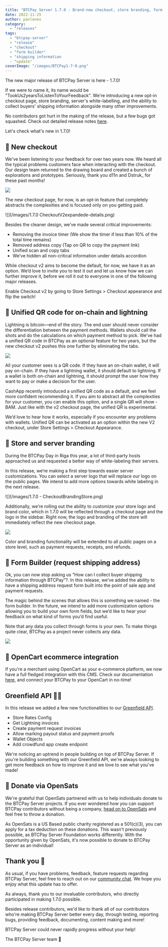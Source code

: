 ```yaml
---
title: "BTCPay Server 1.7.0 - Brand-new checkout, store branding, form builder (request shipping address)"
date: 2022-11-25
author: pavlenex
category:
  - "releases"
tags:
  - "btcpay-server"
  - "release"
  - "checkout"
  - "form builder"
  - "shipping information
  - "update"
coverImage: "/images/BTCPay1-7-0.png"
---
```

The new major release of BTCPay Server is here - 1.7.0!

If we were to name it, its name would be "TookUs2yearsToListenToYourFeedback". We're introducing a new opt-in checkout page, store branding, server's white-labelling, and the ability to collect buyers' shipping information alongside many other improvements.

No contributors got hurt in the making of the release, but a few bugs got squashed. Check out detailed release notes [here](https://github.com/btcpayserver/btcpayserver/releases/tag/v1.7.0).

Let's check what's new in 1.7.0!

## 🛒 New checkout

We've been listening to your feedback for over two years now. We heard all the typical problems customers face when interacting with the checkout. Our design team returned to the drawing board and created a bunch of explorations and prototypes. Seriously, thank you d11n and Dstruk_ for these past months!

![](/images/1.7.0-V2Checkout.png)

The new checkout page, for now, is an opt-in feature that completely abstracts the complexities and is focused only on you getting paid.

![](/images/1.7.0 CheckoutV2expandede-details.png)

Besides the cleaner design, we’ve made several critical improvements:
- Removing the invoice timer (We show the timer if less than 10% of the total time remains)
- Removed address copy (Tap on QR to copy the payment link)
- Unified scan and copy tabs
- We’ve hidden all non-critical information under details accordion

While checkout v2 aims to become the default, for now, we have it as an option. We’d love to invite you to test it out and let us know how we can further improve it, before we roll it out to everyone in one of the following major releases.

Enable Checkout v2 by going to Store Settings > Checkout appearance and flip the switch!

## 🧾 Unified QR code for on-chain and lightning

Lightning is bitcoin—end of the story. The end user should never consider the differentiation between the payment methods. Wallets should call the shots and do the calculations on which payment method to pick. We’ve had a unified QR code in BTCPay as an optional feature for two years, but the new checkout v2 pushes this one further by eliminating the tabs.

![](/images/1.7.0-UnifiedQRvsRerular.png)

All your customer sees is a QR code. If they have an on-chain wallet, it will pay on-chain. If they have a lightning wallet, it should default to lightning. If a wallet is both on-chain and lightning, it should prompt the user how they want to pay or make a decision for the user.

CashApp recently introduced a unified QR code as a default, and we feel more confident recommending it. If you aim to abstract all the complexities for your customer, you can enable this option, and a single QR will show - BAM. Just like with the v2 checkout page, the unified QR is experimental.

We’d love to hear how it works, especially if you encounter any problems with wallets. Unified QR can be activated as an option within the new V2 checkout, under Store Settings > Checkout Appearance.

## 🎨 Store and server branding

During the BTCPay Day in Riga this year, a lot of third-party hosts approached us and requested a better way of white-labeling their servers.

In this release, we’re making a first step towards easier server customizations. You can select a server logo that will replace our logo on the public pages. We intend to add more options towards white labeling in the next release.

![](/images/1.7.0 - CheckoutBrandingStore.png)

Additionally, we’re rolling out the ability to customize your store logo and brand color, which in 1.7.0 will be reflected through a checkout page and the logo in the sidebar. Right now, the logo and branding of the store will immediately reflect the new checkout page.

![](/images/1.7.0-CheckoutBranding.png)

Color and branding functionality will be extended to all public pages on a store level, such as payment requests, receipts, and refunds.

## 🚚 Form Builder (request shipping address)

Ok, you can now stop asking us “How can I collect buyer shipping information through BTCPay”?. In this release, we’ve added the ability to have a shipping address request form built into the point of sale app and payment requests.

The magic behind the scenes that allows this is something we named - the form builder. In the future, we intend to add more customization options allowing you to build your own form fields, but we’d like to hear your feedback on what kind of forms you’d find useful.

Note that any data you collect through forms is your own. To make things quite clear, BTCPay as a project never collects any data.

![](/images/1.7.0-Formbuilder.png)

## 🏪 OpenCart ecommerce integration
If you're a merchant using OpenCart as your e-commerce platform, we now have a full fledged integration with this CMS. Check our documentation [here](https://docs.btcpayserver.org/OpenCart/), and connect your BTCPay to your OpenCart in no-time!

## Greenfield API 👩‍💻

In this release we added a few new functionalities to our [Greenfield API](https://docs.btcpayserver.org/API/Greenfield/v1/).

- Store Rates Config
- Get Lightning invoices
- Create payment request invoices
- Allow marking payout status and payment proofs
- Wallet Objects
- Add crowdfund app create endpoint

We're noticing an uptrend in people building on top of BTCPay Server. If you're building something with our Greenfield API, we're always looking to get more feedback on how to improve it and we love to see what you've made!

## 🫶 Donate via OpenSats

We're grateful that OpenSats partnered with us to help individuals donate to the BTCPay Server projects. If you ever wondered how you can support BTCPay contributors without being a company, [head on to OpenSats](https://opensats.org/projects/btcpayserver) and feel free to throw a donation.

As OpenSats is a US Based public charity registered as a 501(c)(3), you can apply for a tax deduction on these donations. This wasn't previously possible, as BTCPay Server Foundation works differently. With the opportunity given by OpenSats, it's now possible to donate to BTCPay Server as an individual!

## Thank you 💚

As usual, if you have problems, feedback, feature requests regarding BTCPay Server, feel free to reach out on our [community chat](https://chat.btcpayserver.org/). We hope you enjoy what this update has to offer.

As always, thank you to our invaluable contributors, who directly participated in making 1.7.0 possible.

Besides release contributors, we'd like to thank all of our contributors who're making BTCPay Server better every day, through testing, reporting bugs, providing feedback, documenting, content making and more!

BTCPay Server could never rapidly progress without your help!

The BTCPay Server team 💚
